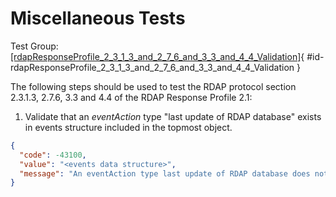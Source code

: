 # Miscellaneous Tests

Test Group: [[rdapResponseProfile_2_3_1_3_and_2_7_6_and_3_3_and_4_4_Validation]](#id-rdapResponseProfile_2_3_1_3_and_2_7_6_and_3_3_and_4_4_Validation){ #id-rdapResponseProfile_2_3_1_3_and_2_7_6_and_3_3_and_4_4_Validation }

The following steps should be used to test the RDAP protocol section 2.3.1.3, 2.7.6, 3.3 and 4.4 of the RDAP Response Profile 2.1:

1. Validate that an _eventAction_ type "last update of RDAP database" exists in events structure included in the topmost object.
``` json
{
  "code": -43100,
  "value": "<events data structure>",
  "message": "An eventAction type last update of RDAP database does not exists in the topmost events data structure. See section 2.3.1.3, 2.7.6, 3.3 and 4.4 of the RDAP_Response_Profile_2_1."
}
```


